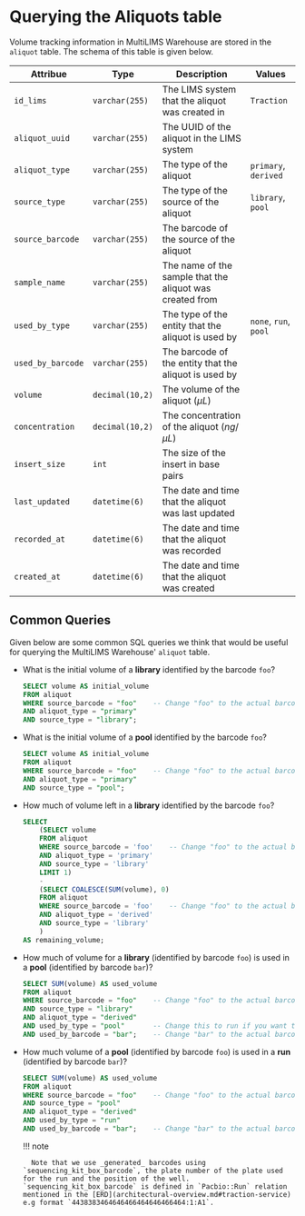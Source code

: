 # Querying the Aliquots table

Volume tracking information in MultiLIMS Warehouse are stored in the `aliquot` table. The schema of this table is given below.

<center>

| **Attribue**      | **Type**        | **Description**                                          | **Values**            |
|-------------------|-----------------|----------------------------------------------------------|-----------------------|
| `id_lims`         | `varchar(255)`  | The LIMS system that the aliquot was created in          | `Traction`            |
| `aliquot_uuid`    | `varchar(255)`  | The UUID of the aliquot in the LIMS system               |                       |
| `aliquot_type`    | `varchar(255)`  | The type of the aliquot                                  | `primary`, `derived`  |
| `source_type`     | `varchar(255)`  | The type of the source of the aliquot                    | `library`, `pool`     |
| `source_barcode`  | `varchar(255)`  | The barcode of the source of the aliquot                 |                       |
| `sample_name`     | `varchar(255)`  | The name of the sample that the aliquot was created from |                       |
| `used_by_type`    | `varchar(255)`  | The type of the entity that the aliquot is used by       | `none`, `run`, `pool` |
| `used_by_barcode` | `varchar(255)`  | The barcode of the entity that the aliquot is used by    |                       |
| `volume`          | `decimal(10,2)` | The volume of the aliquot ($\mu L$)                      |                       |
| `concentration`   | `decimal(10,2)` | The concentration of the aliquot ($ng/\mu L$)            |                       |
| `insert_size`     | `int`           | The size of the insert in base pairs                     |                       |
| `last_updated`    | `datetime(6)`   | The date and time that the aliquot was last updated      |                       |
| `recorded_at`     | `datetime(6)`   | The date and time that the aliquot was recorded          |                       |
| `created_at`      | `datetime(6)`   | The date and time that the aliquot was created           |                       |

</center>

## Common Queries

Given below are some common SQL queries we think that would be useful for querying the MultiLIMS Warehouse' `aliquot` table.

- What is the initial volume of a **library** identified by the barcode `foo`?

    ```sql
    SELECT volume AS initial_volume
    FROM aliquot
    WHERE source_barcode = "foo"    -- Change "foo" to the actual barcode
    AND aliquot_type = "primary"
    AND source_type = "library";
    ```

- What is the initial volume of a **pool** identified by the barcode `foo`?

    ```sql
    SELECT volume AS initial_volume
    FROM aliquot
    WHERE source_barcode = "foo"    -- Change "foo" to the actual barcode
    AND aliquot_type = "primary"
    AND source_type = "pool";
    ```

- How much of volume left in a **library** identified by the barcode `foo`?

    ```sql
    SELECT 
        (SELECT volume 
        FROM aliquot
        WHERE source_barcode = 'foo'    -- Change "foo" to the actual barcode
        AND aliquot_type = 'primary'
        AND source_type = 'library'
        LIMIT 1) 
        - 
        (SELECT COALESCE(SUM(volume), 0)
        FROM aliquot
        WHERE source_barcode = 'foo'    -- Change "foo" to the actual barcode
        AND aliquot_type = 'derived'
        AND source_type = 'library'
        ) 
    AS remaining_volume;
    ```

- How much of volume for a **library** (identified by barcode `foo`) is used in a **pool** (identified by barcode `bar`)?

    ```sql
    SELECT SUM(volume) AS used_volume
    FROM aliquot
    WHERE source_barcode = "foo"    -- Change "foo" to the actual barcode
    AND source_type = "library"
    AND aliquot_type = "derived"
    AND used_by_type = "pool"       -- Change this to run if you want to find the used volume used for a run
    AND used_by_barcode = "bar";    -- Change "bar" to the actual barcode
    ```

- How much volume of a **pool** (identified by barcode `foo`) is used in a **run** (identified by barcode `bar`)?

    ```sql
    SELECT SUM(volume) AS used_volume
    FROM aliquot
    WHERE source_barcode = "foo"    -- Change "foo" to the actual barcode
    AND source_type = "pool"
    AND aliquot_type = "derived"
    AND used_by_type = "run"
    AND used_by_barcode = "bar";    -- Change "bar" to the actual barcode
    ```

    !!! note

        Note that we use _generated_ barcodes using `sequencing_kit_box_barcode`, the plate number of the plate used for the run and the position of the well. `sequencing_kit_box_barcode` is defined in `Pacbio::Run` relation mentioned in the [ERD](architectural-overview.md#traction-service) e.g format `4438383464646466464646466464:1:A1`.

